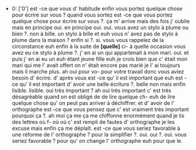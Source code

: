  * 0: ['0']
	est -ce que vous d' habitude enfin vous portez quelque chose pour écrire sur vous ? quand vous sortez est -ce que vous portez quelque chose pour écrire sur vous ?.
	 ça m' arrive mais des fois j' oublie mais en principe oui.
	 en principe oui.
	 oui.
	 vous avez un stylo à plume ou bien ?.
	 non à bille.
	 un stylo à bille et euh vous n' avez pas de stylo à plume dans la maison ? enfin si ?.
	 si.
	 vous vous rappelez de la circonstance euh enfin à la suite de **[quelle]** ci- à quelle occasion vous avez eu ce stylo à plume ?.
	 j' en ai un qui appartenait à mon mari.
	 oui.
	 et puis j' en ai eu un euh étant jeune fille euh je crois bien que c' était mon mari qui me l' avait offert on n' était encore pas marié je l' ai toujours mais il marche plus.
	 ah oui pour vo- pour votre travail donc vous aviez besoin d' écrire.
	 d' après vous est -ce qu' il est important que euh est -ce qu' il est important d' avoir une belle écriture ?.
	 belle non mais enfin lisible.
	 lisible.
	 oui très important ? ah oui très important c' est très désagréable quand on est obligé de de lire quelque ch- euh de lire quelque chose qu' on peut pas arriver à déchiffrer.
	 et d' avoir de l' orthographe est -ce que vous pensez que c' est vraiment très important pourquoi ça ?.
	 ah moi ça me ça me chiffonne énormément quand je lis des lettres où f- où où c' est rempli de fautes d' orthographe je les excuse mais enfin ça me déplaît.
	 est -ce que vous seriez favorable à une réforme de l' orthographe ? pour la simplifier ?.
	 oui.
	 oui ?.
	 oui.
	 vous seriez favorable ? pour qu' on change l' orthographe euh pour que le.
	
